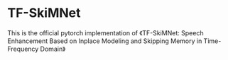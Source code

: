 # TF-SkiMNet

This is the official pytorch implementation of 《TF-SkiMNet: Speech Enhancement Based on Inplace Modeling and Skipping Memory in Time-Frequency Domain》
